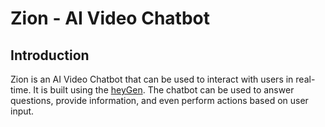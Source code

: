 # Zion - AI Video Chatbot

## Introduction
Zion is an AI Video Chatbot that can be used to interact with users in real-time. It is built using the [heyGen](https://www.heygen.com/). The chatbot can be used to answer questions, provide information, and even perform actions based on user input.